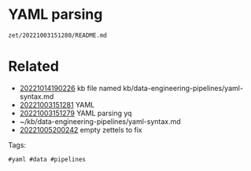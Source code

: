 # YAML parsing

` zet/20221003151280/README.md `

# Related

- [20221014190226](/zet/20221014190226/README.md) kb file named kb/data-engineering-pipelines/yaml-syntax.md
- [20221003151281](/zet/20221003151281/README.md) YAML
- [20221003151279](/zet/20221003151279/README.md) YAML parsing yq
- ~/kb/data-engineering-pipelines/yaml-syntax.md
- [20221005200242](/zet/20221005200242/README.md) empty zettels to fix

Tags:

    #yaml #data #pipelines
